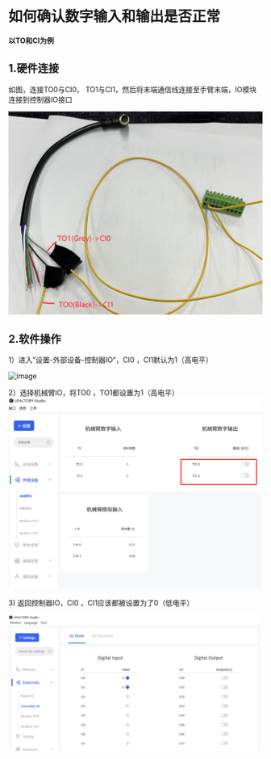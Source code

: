 # 如何确认数字输入和输出是否正常

**以TO和CI为例**

## 1.硬件连接

如图，连接TO0与CI0，   TO1与CI1，然后将末端通信线连接至手臂末端，IO模块连接到控制器IO接口



![image](../assets/TOtoCI.png)
## 2.软件操作

1）进入”设置-外部设备-控制器IO“，CI0 ，CI1默认为1（高电平）


![image](../../assets/image(5).png)


2）选择机械臂IO，将TO0 ，TO1都设置为1（高电平）
![](../assets/img.png)



3\) 返回控制器IO，CI0 ，CI1应该都被设置为了0（低电平）

![image](../assets/img3.png)


